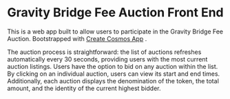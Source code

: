 # Gravity Bridge Fee Auction Front End

This is a web app built to allow users to participate in the Gravity Bridge Fee Auction. Bootstrapped with [Create Cosmos App]() .

The auction process is straightforward: the list of auctions refreshes automatically every 30 seconds, providing users with the most current auction listings. Users have the option to bid on any auction within the list. By clicking on an individual auction, users can view its start and end times. Additionally, each auction displays the denomination of the token, the total amount, and the identity of the current highest bidder.
